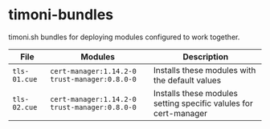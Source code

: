 # timoni-bundles
timoni.sh bundles for deploying modules configured to work together.

| File | Modules | Description |
|------|---------|-------------|
| `tls-01.cue` | `cert-manager:1.14.2-0` `trust-manager:0.8.0-0` | Installs these modules with the default values |
| `tls-02.cue` | `cert-manager:1.14.2-0` `trust-manager:0.8.0-0` | Installs these modules setting specific valules for cert-manager |
